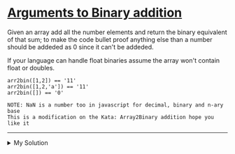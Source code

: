 # [Arguments to Binary addition](https://www.codewars.com/kata/57642a90dee2da8dd3000161)

Given an array add all the number elements and return the binary equivalent of that sum; to make the code bullet proof
anything else than a number should be addeded as 0 since it can't be addeded.

If your language can handle float binaries assume the array won't contain float or doubles.

```
arr2bin([1,2]) == '11'
arr2bin([1,2,'a']) == '11'
arr2bin([]) == '0'

NOTE: NaN is a number too in javascript for decimal, binary and n-ary base
This is a modification on the Kata: Array2Binary addition hope you like it
```

---

<details><summary>My Solution</summary>

```js
function arr2bin(arr) {
  return arr
    .reduce((acc, cur) => {
      // Check if the current element is a number
      return typeof cur === 'number' ? acc + cur : acc
    }, 0)
    .toString(2) // Convert the sum to its binary representation
}
```

</details>

